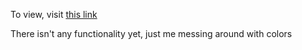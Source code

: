 To view, visit [this link](https://zhumichael.com/)

There isn't any functionality yet, just me messing around with colors
